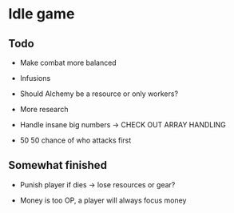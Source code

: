 # Idle game

## Todo

- Make combat more balanced

- Infusions
- Should Alchemy be a resource or only workers?

- More research

- Handle insane big numbers -> CHECK OUT ARRAY HANDLING

- 50 50 chance of who attacks first

## Somewhat finished

- Punish player if dies -> lose resources or gear?

- Money is too OP, a player will always focus money

